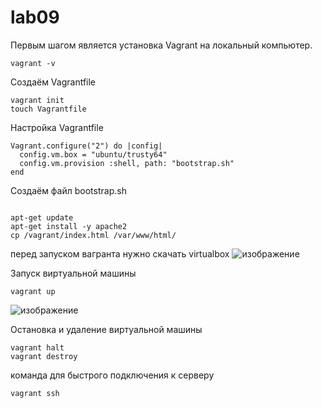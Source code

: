 # lab09


Первым шагом является установка Vagrant на локальный компьютер.
```
vagrant -v
```

Создаём Vagrantfile
```
vagrant init
touch Vagrantfile
```

Настройка Vagrantfile

```
Vagrant.configure("2") do |config|
  config.vm.box = "ubuntu/trusty64"
  config.vm.provision :shell, path: "bootstrap.sh"
end
```


Создаём файл bootstrap.sh
```

apt-get update
apt-get install -y apache2
cp /vagrant/index.html /var/www/html/
```
перед запуском вагранта нужно скачать virtualbox
![изображение](https://github.com/Wenir04/lab9/assets/113133600/a151ed24-79a3-4b15-b114-057e9bd019ab)


Запуск виртуальной машины


```
vagrant up
```

![изображение](https://github.com/Wenir04/lab9/assets/113133600/acc797d2-cccf-4024-ab25-6140b9ca2a98)


Oстановка и удаление виртуальной машины


```
vagrant halt
vagrant destroy
```

команда для быстрого подключения к серверу
```
vagrant ssh
```
 
